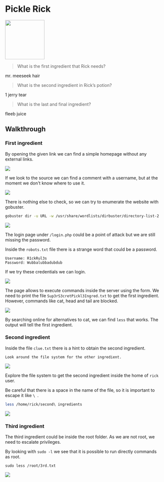 # Pickle Rick

<Image src="https://i.imgur.com/o9pyhyU.jpg" width="128" />

> What is the first ingredient that Rick needs?

mr. meeseek hair

> What is the second ingredient in Rick’s potion?

1 jerry tear

> What is the last and final ingredient?

fleeb juice

## Walkthrough

### First ingredient

By opening the given link we can find a simple homepage without any external links.

<Image src="/images/writeups/thm/2023/pickle-rick/home.png" />

If we look to the source we can find a comment with a username, but at the moment we don't know where to use it.

<Image src="/images/writeups/thm/2023/pickle-rick/source.png" />

There is nothing else to check, so we can try to enumerate the website with gobuster.

```bash
gobuster dir -u URL -w /usr/share/wordlists/dirbuster/directory-list-2.3-medium.txt -x php,txt,html,css,js -eq
```

<Image src="/images/writeups/thm/2023/pickle-rick/gobuster.png" />

The login page under `/login.php` could be a point of attack but we are still missing the password.

Inside the `robots.txt` file there is a strange word that could be a password.

```
Username: R1ckRul3s
Password: Wubbalubbadubdub
```

If we try these credentials we can login.

<Image src="/images/writeups/thm/2023/pickle-rick/login.png" />

The page allows to execute commands inside the server using the form.
We need to print the file `Sup3rS3cretPickl3Ingred.txt` to get the first ingredient.
However, commands like cat, head and tail are blocked.

<Image src="/images/writeups/thm/2023/pickle-rick/blocked.png" />

By searching online for alternatives to cat, we can find `less` that works.
The output will tell the first ingredient.

### Second ingredient

Inside the file `clue.txt` there is a hint to obtain the second ingredient.

```
Look around the file system for the other ingredient.
```

<Image src="/images/writeups/thm/2023/pickle-rick/clue.png" />

Explore the file system to get the second ingredient inside the home of `rick` user.

Be careful that there is a space in the name of the file, so it is important to escape it like `\ `.

```bash
less /home/rick/second\ ingredients
```

<Image src="/images/writeups/thm/2023/pickle-rick/second.png" />

### Third ingredient

The third ingredient could be inside the root folder. As we are not root, we need to escalate privileges.

By looking with `sudo -l` we see that it is possible to run directly commands as root.

```
sudo less /root/3rd.txt
```

<Image src="/images/writeups/thm/2023/pickle-rick/root.png" />
